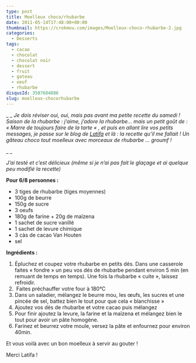 ```yaml
---
type: post
title: Moelleux choco/rhubarbe
date: 2011-05-14T17:48:00+00:00
thumbnail: https://crokmou.com/images/Moelleux-choco-rhubarbe-2.jpg
categories: 
  - Desserts
tags: 
  - cacao
  - chocolat
  - chocolat noir
  - dessert
  - fruit
  - gateau
  - oeuf
  - rhubarbe
disqusId: 3587684886
slug: moelleux-chocorhubarbe
---
```


_ _ _Je dois réviser oui, oui, mais pas avant ma petite recette du samedi ! Saison de la rhubarbe : j’aime, j’adore la rhubarbe… mais un petit goût de : « Marre de toujours faire de la tarte « , et puis en allant lire vos petits messages, je passe sur le blog de [Latifa](http://www.mechouia.be/) et là : la recette qu’il me fallait ! Un gâteau choco tout moelleux avec morceaux de rhubarbe … groumf !_

_ _

_J’ai testé et c’est délicieux (même si je n’ai pas fait le glaçage et ai quelque peu modifié la recette)_

**Pour 6/8 personnes :**

*   3 tiges de rhubarbe (tiges moyennes)
*   100g de beurre
*   150g de sucre
*   3 oeufs
*   180g de farine + 20g de maïzena
*   1 sachet de sucre vanillé
*   1 sachet de levure chimique
*   3 càs de cacao Van Houten
*   sel

**Ingrédients :**

1.  Épluchez et coupez votre rhubarbe en petits dés. Dans une casserole faites « fondre » un peu vos dés de rhubarbe pendant environ 5 min (en remuant de temps en temps). Une fois la rhubarbe « cuite », laissez refroidir.
2.   Faites préchauffer votre four à 180°C
3.  Dans un saladier, mélangez le beurre mou, les œufs, les sucres et une pincée de sel, battez bien le tout pour que cela « blanchisse »
4.  Ajoutez vos dés de rhubarbe et votre cacao puis mélangez
5.  Pour finir ajoutez la levure, la farine et la maïzena et mélangez bien le tout pour avoir un pâte homogène.
6.  Farinez et beurrez votre moule, versez la pâte et enfournez pour environ 40min.

Et vous voilà avec un bon moelleux à servir au gouter !

Merci Latifa !